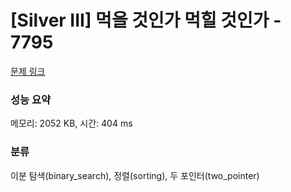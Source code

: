 # [Silver III] 먹을 것인가 먹힐 것인가 - 7795 

[문제 링크](https://www.acmicpc.net/problem/7795) 

### 성능 요약

메모리: 2052 KB, 시간: 404 ms

### 분류

이분 탐색(binary_search), 정렬(sorting), 두 포인터(two_pointer)

